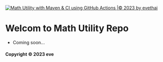 [![Math Utility with Maven & CI using GitHub Actions |© 2023 by evethai](https://github.com/evethai/math-util/actions/workflows/math-util-ci.yml/badge.svg)](https://github.com/evethai/math-util/actions/workflows/math-util-ci.yml)

# Welcom to Math Utility Repo 
* Coming soon...
#### Copyright &#169; 2023 eve